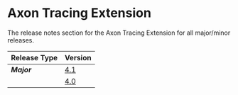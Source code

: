 # Axon Tracing Extension

The release notes section for the Axon Tracing Extension for all major/minor releases.

| Release Type | Version |
| :--- | :--- |
| _**Major**_ | [4.1](rn-tracing-major-releases.md#release-41---milestone) |
|  | [4.0](rn-tracing-major-releases.md#release-40---milestone) |
